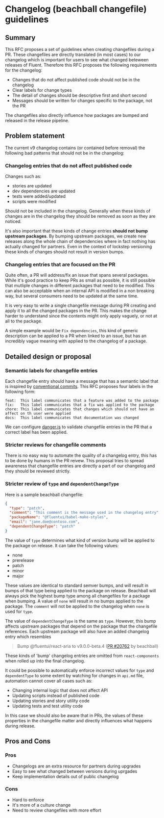 # Changelog (beachball changefile) guidelines

## Summary

This RFC proposes a set of guidelines when creating changefiles during a PR. These changefiles are directly translated
(in most cases) to our changelog which is important for users to see what changed beteween releases of Fluent. Therefore
this RFC proposes the following requirements for the changelog:

- Changes that do not affect published code should not be in the changelog
- Clear labels for change types
- The detail of changes should be descriptive first and short second
- Messages should be written for changes specific to the package, not the PR

The changefiles also directly influence how packages are bumped and released in the release pipeline.

## Problem statement

The current v9 changelog contains (or contained before removal) the following bad patterns that should not be in the changelog:

### Changelog entries that do not affect published code

Changes such as:

- stories are updated
- dev dependencies are updated
- tests were added/updated
- scripts were modified

Should not be included in the changelog. Generally when these kinds of changes are in the changelog they should be
removed as soon as they are noticed.

It's also important that these kinds of change entries **should not bump upstream packages**. By bumping upstream
packages, we create new releases along the whole chain of dependencies where in fact nothing has actually changed
for partners. Even in the context of lockstep versioning these kinds of changes should not result in version bumps.

### Changelog entries that are focused on the PR

Quite often, a PR will address/fix an issue that spans several packages. While it's good practice to keep PRs as
small as possible, it is still possible that mutliple changes in different packages that need to be modified. This
can also be acceptable when an internal API is modified in a non breaking way, but several consumers need to be updated
at the same time.

It is very easy to write a single changefile message during PR creating and apply it to all the changed packages in
the PR. This makes the change harder to understand since the contents might only apply vaguely, or not at all to the package.

A simple example would be `Fix dependencies`, this kind of generic description can be applied to a PR when linked to
an issue, but has an incredibly vague meaning with applied to the changelog of a package.

## Detailed design or proposal

### Semantic labels for changefile entries

Each changefile entry should have a message that has a semantic label that is inspired by [conventional commits](https://www.conventionalcommits.org/en/v1.0.0/).
This RFC proposes four labels in the following form:

```
feat:  This label communicates that a feature was added to the package
fix:   This label communicates that a fix was applied to the package
chore: This label communicates that changes which should not have an affect on th user were applied
docs:  This label communicates that documentation was changed
```

We can configure [danger.js](https://danger.systems/js/) to validate changefile entries in the PR that a correct
label has been applied.

### Stricter reviews for changefile comments

There is no easy way to automate the quality of a changelog entry, this has to be done by humans in the PR reivew.
This proposal tries to spread awareness that changefile entries are directly a part of our changelog and they should
be reviewed strictly.

### Stricter review of `type` and `dependentChangeType`

Here is a sample beachball changefile:

```json
{
  "type": "patch",
  "comment": "This comment is the message used in the changelog entry",
  "packageName": "@fluentui/babel-make-styles",
  "email": "jane.doe@contoso.com",
  "dependentChangeType": "patch"
}
```

The value of `type` determines what kind of version bump will be applied to the package on release. It can take the
following values:

- none
- prerelease
- patch
- minor
- major

These values are identical to standard semver bumps, and will result in bumps of that type being applied to the package
on release. Beachball will always pick the highest bump type among all changefiles for a package when bumping. A value
of `none` will result in no bumps applied to the package. The `comment` will not be applied to the changelog when `none`
is used for `type`.

The value of `dependentChangeType` is the same as `type`. However, this bump affects upstream packages that depend on the
package that the changefile references. Each upstream package will also have an added changelog entry which resembles

> Bump @fluentui/react-aria to v9.0.0-beta.4 ([PR #20762](https://github.com/microsoft/fluentui/pull/20762) by beachball)

These kinds of 'bump' changelog entries are omitted from `react-components` when rolled up into the final changelog.

It could be possible to automatically enforce incorrect values for `type` and `dependentType` to some extent by
watching for changes in `api.md` file, automation cannot cover all cases such as:

- Changing internal logic that does not affect API
- Updating scripts instead of published code
- Updating stories and story utility code
- Updating tests and test utility code

In this case we should also be aware that in PRs, the values of these properties in the changefile matter and directly
influences what happens during release.

## Pros and Cons

### Pros

- Changelogs are an extra resource for partners during upgrades
- Easy to see what changed between versions during uprgades
- Keep implementation details out of public changelog

### Cons

- Hard to enforce
- It's more of a culture change
- Need to review changefiles with more effort
